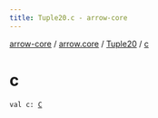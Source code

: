 ```yaml
---
title: Tuple20.c - arrow-core
---
```


[arrow-core](../../index.html) / [arrow.core](../index.html) / [Tuple20](index.html) / [c](./c.html)

# c

`val c: `[`C`](index.html#C)